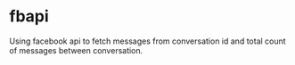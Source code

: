 # fbapi
Using facebook api to fetch messages from conversation id and total count of messages between conversation.
